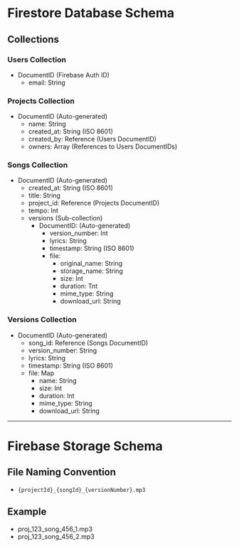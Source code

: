 # Firestore Database Schema

## Collections

### Users Collection
- DocumentID (Firebase Auth ID)
  - email: String

### Projects Collection
- DocumentID (Auto-generated)
  - name: String
  - created_at: String (ISO 8601)
  - created_by: Reference (Users DocumentID)
  - owners: Array (References to Users DocumentIDs)

### Songs Collection
- DocumentID (Auto-generated)
  - created_at: String (ISO 8601)
  - title: String
  - project_id: Reference (Projects DocumentID)
  - tempo: Int
  - versions (Sub-collection)
    - DocumentID: (Auto-generated)
      - version_number: Int
      - lyrics: String
      - timestamp: String (ISO 8601)
      - file: 
        - original_name: String
        - storage_name: String
        - size: Int
        - duration: Tnt
        - mime_type: String
        - download_url: String

### Versions Collection
- DocumentID (Auto-generated)
  - song_id: Reference (Songs DocumentID)
  - version_number: String
  - lyrics: String
  - timestamp: String (ISO 8601)
  - file: Map
    - name: String
    - size: Int
    - duration: Int
    - mime_type: String
    - download_url: String

---

# Firebase Storage Schema

## File Naming Convention
- ```{projectId}_{songId}_{versionNumber}.mp3```

## Example
- proj_123_song_456_1.mp3
- proj_123_song_456_2.mp3

